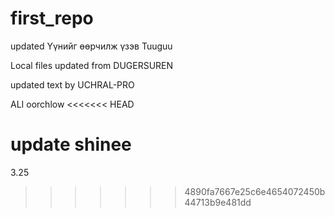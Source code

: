 # first_repo

updated Үүнийг өөрчилж үзэв Tuuguu

Local files updated from DUGERSUREN

updated text by UCHRAL-PRO

ALI oorchlow
<<<<<<< HEAD

update shinee
=======
3.25
>>>>>>> 4890fa7667e25c6e4654072450b44713b9e481dd
